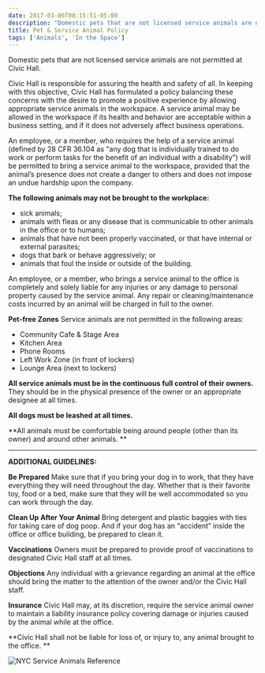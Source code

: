 ```yaml
---
date: 2017-03-06T08:15:51-05:00
description: "Domestic pets that are not licensed service animals are not permitted at Civic Hall."
title: Pet & Service Animal Policy
tags: ['Animals', 'In the Space']
---
```

Domestic pets that are not licensed service animals are not permitted at Civic Hall.

 <!--more-->
Civic Hall is responsible for assuring the health and safety of all. In keeping with this objective, Civic Hall has formulated a policy balancing these concerns with the desire to promote a positive experience by allowing appropriate service animals in the workspace. A service animal may be allowed in the workspace if its health and behavior are acceptable within a business setting, and if it does not adversely affect business operations.

An employee, or a member, who requires the help of a service animal (defined by 28 CFR 36.104 as "any dog that is individually trained to do work or perform tasks for the benefit of an individual with a disability") will be permitted to bring a service animal to the workspace, provided that the animal’s presence does not create a danger to others and does not impose an undue hardship upon the company.

**The following animals may not be brought to the workplace:**

*   sick animals; 
*   animals with fleas or any disease that is communicable to other animals in the office or to humans; 
*   animals that have not been properly vaccinated, or that have internal or external parasites; 
*   dogs that bark or behave aggressively; or 
*   animals that foul the inside or outside of the building. 

An employee, or a member, who brings a service animal to the office is completely and solely liable for any injuries or any damage to personal property caused by the service animal. Any repair or cleaning/maintenance costs incurred by an animal will be charged in full to the owner.

**Pet-free Zones**
Service animals are not permitted in the following areas:

*   Community Cafe & Stage Area 
*   Kitchen Area 
*   Phone Rooms 
*   Left Work Zone (in front of lockers) 
*   Lounge Area (next to lockers) 

**All service animals must be in the continuous full control of their owners.**
They should be in the physical presence of the owner or an appropriate designee at all times.

**All dogs must be leashed at all times.**

**All animals must be comfortable being around people (other than its owner) and around other animals. **



* * *



**ADDITIONAL GUIDELINES:**

**Be Prepared**
Make sure that if you bring your dog in to work, that they have everything they will need throughout the day. Whether that is their favorite toy, food or a bed, make sure that they will be well accommodated so you can work through the day.

**Clean Up After Your Animal**
Bring detergent and plastic baggies with ties for taking care of dog poop. And if your dog has an “accident” inside the office or office building, be prepared to clean it.

**Vaccinations**
Owners must be prepared to provide proof of vaccinations to designated Civic Hall staff at all times.

**Objections**
Any individual with a grievance regarding an animal at the office should bring the matter to the attention of the owner and/or the Civic Hall staff. 

**Insurance**
Civic Hall may, at its discretion, require the service animal owner to maintain a liability insurance policy covering damage or injuries caused by the animal while at the office.

**Civic Hall shall not be liable for loss of, or injury to, any animal brought to the office. **


![NYC Service Animals Reference](/uploads/reference-nyc-service-animals.jpg)
